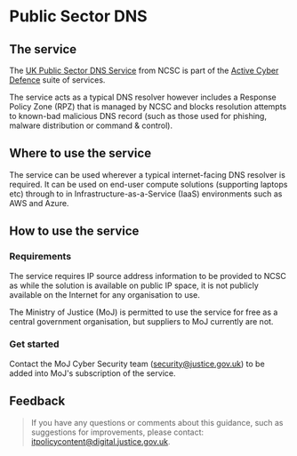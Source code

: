 # Public Sector DNS

## The service

The [UK Public Sector DNS Service](https://www.gov.uk/guidance/introducing-the-uk-public-sector-dns) from NCSC is part of the [Active Cyber Defence](https://www.ncsc.gov.uk/blog-post/active-cyber-defence-tackling-cyber-attacks-uk) suite of services.

The service acts as a typical DNS resolver however includes a Response Policy Zone \(RPZ\) that is managed by NCSC and blocks resolution attempts to known-bad malicious DNS record \(such as those used for phishing, malware distribution or command &amp; control\).

## Where to use the service

The service can be used wherever a typical internet-facing DNS resolver is required. It can be used on end-user compute solutions \(supporting laptops etc\) through to in Infrastructure-as-a-Service \(IaaS\) environments such as AWS and Azure.

## How to use the service

### Requirements

The service requires IP source address information to be provided to NCSC as while the solution is available on public IP space, it is not publicly available on the Internet for any organisation to use.

The Ministry of Justice \(MoJ\) is permitted to use the service for free as a central government organisation, but suppliers to MoJ currently are not.

### Get started

Contact the MoJ Cyber Security team \([security@justice.gov.uk](mailto:security@justice.gov.uk)\) to be added into MoJ's subscription of the service.

## Feedback

> If you have any questions or comments about this guidance, such as suggestions for improvements, please contact: [itpolicycontent@digital.justice.gov.uk](mailto:itpolicycontent@digital.justice.gov.uk).

